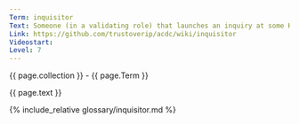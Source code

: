 ```yaml
---
Term: inquisitor
Text: Someone (in a validating role) that launches an inquiry at some KERI witness
Link: https://github.com/trustoverip/acdc/wiki/inquisitor
Videostart: 
Level: 7
---
```


{{ page.collection }} - {{ page.Term }}

   {{ page.text }}

{% include_relative glossary/inquisitor.md %}
